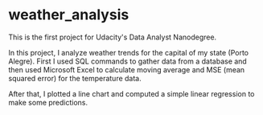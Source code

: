 # weather_analysis
This is the first project for Udacity's Data Analyst Nanodegree.

In this project, I analyze weather trends for the capital of my state (Porto Alegre). 
First I used SQL commands to gather data from a database and then used Microsoft Excel to calculate moving average and MSE (mean squared error) for the temperature data. 

After that, I plotted a line chart and computed a simple linear regression to make some predictions.
